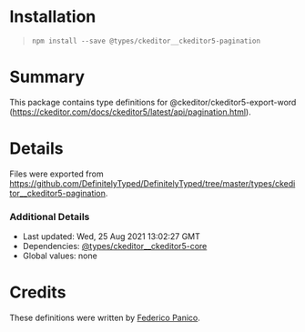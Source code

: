 # Installation
> `npm install --save @types/ckeditor__ckeditor5-pagination`

# Summary
This package contains type definitions for @ckeditor/ckeditor5-export-word (https://ckeditor.com/docs/ckeditor5/latest/api/pagination.html).

# Details
Files were exported from https://github.com/DefinitelyTyped/DefinitelyTyped/tree/master/types/ckeditor__ckeditor5-pagination.

### Additional Details
 * Last updated: Wed, 25 Aug 2021 13:02:27 GMT
 * Dependencies: [@types/ckeditor__ckeditor5-core](https://npmjs.com/package/@types/ckeditor__ckeditor5-core)
 * Global values: none

# Credits
These definitions were written by [Federico Panico](https://github.com/fedemp).
